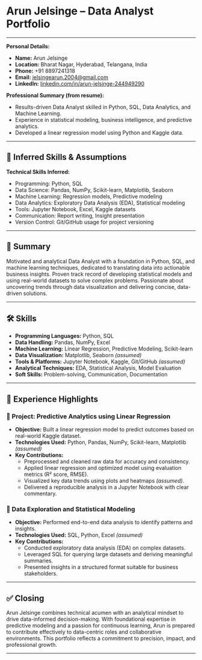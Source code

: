 # Arun Jelsinge – Data Analyst Portfolio

---

**Personal Details:**
- **Name:** Arun Jelsinge  
- **Location:** Bharat Nagar, Hyderabad, Telangana, India  
- **Phone:** +91 8897241318  
- **Email:** jelsingearun.2004@gmail.com  
- **LinkedIn:** [linkedin.com/in/arun-jelsinge-244949290](http://www.linkedin.com/in/arun-jelsinge-244949290)

**Professional Summary (from resume):**
- Results-driven Data Analyst skilled in Python, SQL, Data Analytics, and Machine Learning.
- Experience in statistical modeling, business intelligence, and predictive analytics.
- Developed a linear regression model using Python and Kaggle data.

---

## 🧠 Inferred Skills & Assumptions

**Technical Skills Inferred:**
- Programming: Python, SQL
- Data Science: Pandas, NumPy, Scikit-learn, Matplotlib, Seaborn
- Machine Learning: Regression models, Predictive modeling
- Data Analytics: Exploratory Data Analysis (EDA), Statistical modeling
- Tools: Jupyter Notebook, Excel, Kaggle datasets
- Communication: Report writing, Insight presentation
- Version Control: Git/GitHub usage for project versioning


---

## 🧾 Summary

Motivated and analytical Data Analyst with a foundation in Python, SQL, and machine learning techniques, dedicated to translating data into actionable business insights. Proven track record of developing statistical models and using real-world datasets to solve complex problems. Passionate about uncovering trends through data visualization and delivering concise, data-driven solutions.

---

## 🛠️ Skills

- **Programming Languages:** Python, SQL  
- **Data Handling:** Pandas, NumPy, Excel  
- **Machine Learning:** Linear Regression, Predictive Modeling, Scikit-learn  
- **Data Visualization:** Matplotlib, Seaborn *(assumed)*  
- **Tools & Platforms:** Jupyter Notebook, Kaggle, Git/GitHub *(assumed)*  
- **Analytical Techniques:** EDA, Statistical Analysis, Model Evaluation  
- **Soft Skills:** Problem-solving, Communication, Documentation

---

## 🚀 Experience Highlights

### 📌 Project: Predictive Analytics using Linear Regression
- **Objective:** Built a linear regression model to predict outcomes based on real-world Kaggle dataset.
- **Technologies Used:** Python, Pandas, NumPy, Scikit-learn, Matplotlib *(assumed)*  
- **Key Contributions:**
  - Preprocessed and cleaned raw data for accuracy and consistency.
  - Applied linear regression and optimized model using evaluation metrics (R² score, RMSE).
  - Visualized key data trends using plots and heatmaps *(assumed)*.
  - Delivered a reproducible analysis in a Jupyter Notebook with clear commentary.


### 📌 Data Exploration and Statistical Modeling
- **Objective:** Performed end-to-end data analysis to identify patterns and insights.
- **Technologies Used:** SQL, Python, Excel *(assumed)*  
- **Key Contributions:**
  - Conducted exploratory data analysis (EDA) on complex datasets.
  - Leveraged SQL for querying large datasets and deriving meaningful summaries.
  - Presented insights in a structured format suitable for business stakeholders.

---

## ✅ Closing

Arun Jelsinge combines technical acumen with an analytical mindset to drive data-informed decision-making. With foundational expertise in predictive modeling and a passion for continuous learning, Arun is prepared to contribute effectively to data-centric roles and collaborative environments. This portfolio reflects a commitment to precision, impact, and professional growth.

---
